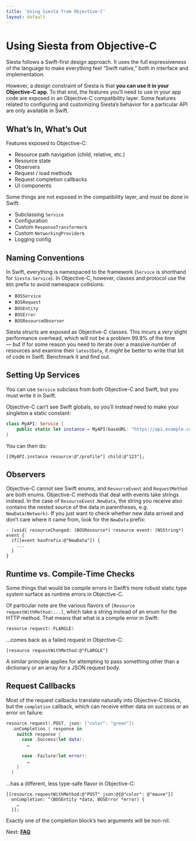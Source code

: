 ```yaml
---
title: 'Using Siesta from Objective-C'
layout: default
---
```


# Using Siesta from Objective-C

Siesta follows a Swift-first design approach. It uses the full expressiveness of the language to make everything feel “Swift native,” both in interface and implementation.

However, a design constraint of Siesta is that **you can use it in your Objective-C app**. To that end, the features you’ll need to use in your app code are exposed in an Objective-C compatibility layer. Some features related to configuring and customizing Siesta’s behavior for a particular API are only available in Swift.

## What’s In, What’s Out

Features exposed to Objective-C:

 * Resource path navigation (child, relative, etc.)
 * Resource state
 * Observers
 * Request / load methods
 * Request completion callbacks
 * UI components

Some things are not exposed in the compatibility layer, and must be done in Swift:

 * Subclassing `Service`
 * Configuration
 * Custom `ResponseTransformer`s
 * Custom `NetworkingProvider`s
 * Logging config

## Naming Conventions

In Swift, everything is namespaced to the framework (`Service` is shorthand for `Siesta.Service`). In Objective-C, however, classes and protocol use the `BOS` prefix to avoid namespace collisions:

 * `BOSService`
 * `BOSRequest`
 * `BOSEntity`
 * `BOSError`
 * `BOSResourceObserver`

Siesta structs are exposed as Objective-C classes. This incurs a _very_ slight performance overhead, which will not be a problem 99.9% of the time — but if for some reason you need to iterate over a massive number of resources and examine their `latestData`, it _might_ be better to write that bit of code in Swift. Benchmark it and find out.

## Setting Up Services

You can use `Service` subclass from both Objective-C and Swift, but you must write it in Swift.

Objective-C can’t see Swift globals, so you’ll instead need to make your singleton a static constant:

```swift
class MyAPI: Service {
    public static let instance = MyAPI(baseURL: "https://api.example.com")
}
```

You can then do:

```objc
[[MyAPI.instance resource:@"/profile"] child:@"123"];
```

## Observers

Objective-C cannot see Swift enums, and `ResourceEvent` and `RequestMethod` are both enums. Objective-C methods that deal with events take strings instead. In the case of `ResourceEvent.NewData`, the string you receive also contains the nested source of the data in parentheses, e.g. `NewData(Network)`. If you just want to check whether new data arrived and don’t care where it came from, look for the `NewData` prefix:

```objc
- (void) resourceChanged: (BOSResource*) resource event: (NSString*) event {
  if([event hasPrefix:@"NewData"]) {
    ...
  }
}
```

## Runtime vs. Compile-Time Checks

Some things that would be compile errors in Swift’s more robust static type system surface as runtime errors in Objective-C.

Of particular note are the various flavors of `[Resource requestWithMethod:...]`, which take a string instead of an enum for the HTTP method. That means that what is a compile error in Swift:

```swift
resource.request(.FLARGLE)
```

…comes back as a failed request in Objective-C:

```objc
[resource requestWithMethod:@"FLARGLE"]
```

A similar principle applies for attempting to pass something other than a dictionary or an array for a JSON request body.

## Request Callbacks

Most of the request callbacks translate naturally into Objective-C blocks, but the `completion` callback, which can receive either data on success or an error on failure:

```swift
resource.request(.POST, json: ["color": "green"])
  .onCompletion { response in
    switch response {
      case .Success(let data):
        …
      
      case .Failure(let error):
        …
    }
  }
```

…has a different, less type-safe flavor in Objective-C:

```objc
[[resource.requestWithMethod:@"POST" json:@{@"color": @"mauve"}]
  onCompletion: ^(BOSEntity *data, BOSError *error) {
    …
  }];
```

Exactly one of the completion block’s two arguments will be non-nil.

<p class='guide-next'>Next: <strong><a href='../faq'>FAQ</a></strong></p>
